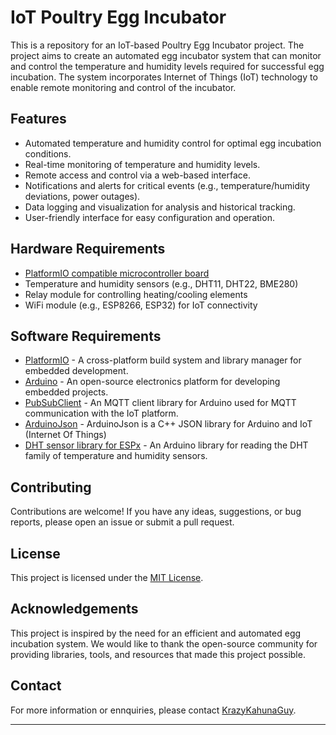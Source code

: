 # IoT Poultry Egg Incubator

This is a repository for an IoT-based Poultry Egg Incubator project. The project aims to create an automated egg incubator system that can monitor and control the temperature and humidity levels required for successful egg incubation. The system incorporates Internet of Things (IoT) technology to enable remote monitoring and control of the incubator.

## Features

- Automated temperature and humidity control for optimal egg incubation conditions.
- Real-time monitoring of temperature and humidity levels.
- Remote access and control via a web-based interface.
- Notifications and alerts for critical events (e.g., temperature/humidity deviations, power outages).
- Data logging and visualization for analysis and historical tracking.
- User-friendly interface for easy configuration and operation.

## Hardware Requirements

- [PlatformIO compatible microcontroller board](https://platformio.org/boards)
- Temperature and humidity sensors (e.g., DHT11, DHT22, BME280)
- Relay module for controlling heating/cooling elements
- WiFi module (e.g., ESP8266, ESP32) for IoT connectivity

## Software Requirements

- [PlatformIO](https://platformio.org/) - A cross-platform build system and library manager for embedded development.
- [Arduino](https://www.arduino.cc/) - An open-source electronics platform for developing embedded projects.
- [PubSubClient](https://github.com/knolleary/pubsubclient) - An MQTT client library for Arduino used for MQTT communication with the IoT platform.
- [ArduinoJson](https://github.com/bblanchon/ArduinoJson) - ArduinoJson is a C++ JSON library for Arduino and IoT (Internet Of Things)
- [DHT sensor library for ESPx](https://github.com/beegee-tokyo/DHTesp) - An Arduino library for reading the DHT family of temperature and humidity sensors.

## Contributing

Contributions are welcome! If you have any ideas, suggestions, or bug reports, please open an issue or submit a pull request.

## License

This project is licensed under the [MIT License](LICENSE).

## Acknowledgements

This project is inspired by the need for an efficient and automated egg incubation system. We would like to thank the open-source community for providing libraries, tools, and resources that made this project possible.

## Contact

For more information or ennquiries, please contact [KrazyKahunaGuy](mailto:eakinola298@gmail.com).

---
